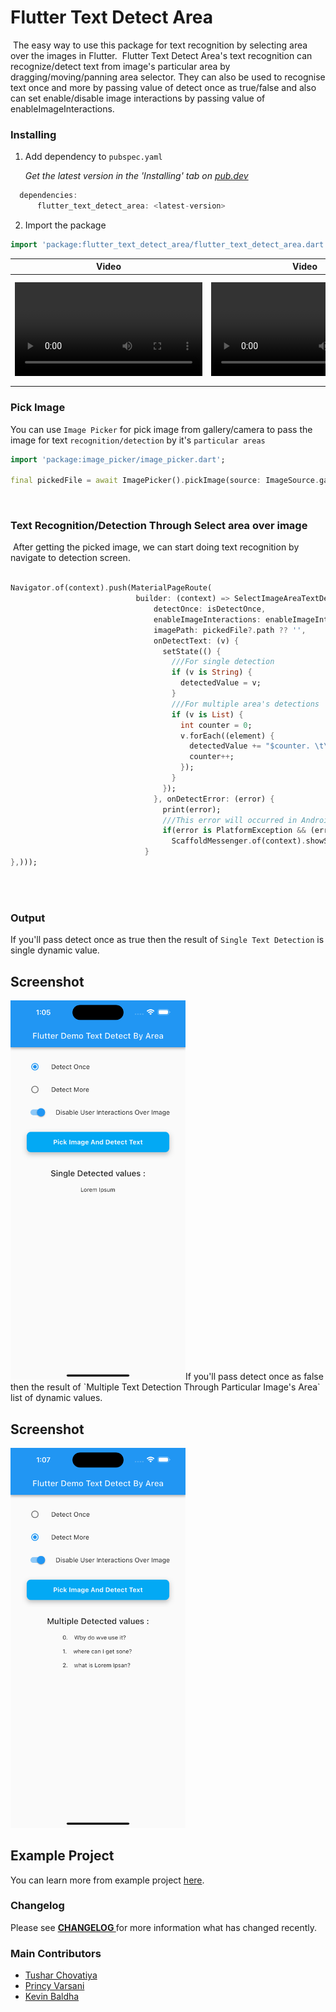 # Flutter Text Detect Area
​
The easy way to use this package for text recognition by selecting area over the images in Flutter.
​
Flutter Text Detect Area's text recognition can recognize/detect text from image's particular area by dragging/moving/panning area selector. They can also be used to recognise text once and more by passing value of detect once as true/false and also can set enable/disable image interactions by passing value of enableImageInteractions.
​
### Installing

1.  Add dependency to `pubspec.yaml`

    *Get the latest version in the 'Installing' tab on [pub.dev](https://pub.dev/packages/flutter_text_detect_area)*

```dart
  dependencies:
      flutter_text_detect_area: <latest-version>
```

2.  Import the package
```dart
import 'package:flutter_text_detect_area/flutter_text_detect_area.dart';
```

Video | Video | Screenshot
----- | ----- | ----------
​![](https://github.com/techvootsolutions/flutter_text_detect_area/blob/tvPrincy/images/AndroidExampleAppPreview.mp4) | ![](https://github.com/techvootsolutions/flutter_text_detect_area/blob/tvPrincy/images/IosExampleAppPreview.mp4) | ![](https://github.com/techvootsolutions/flutter_text_detect_area/blob/main/images/1.png)

### Pick Image
You can use <a src="https://pub.dev/packages/image_picker">`Image Picker`</a> for pick image from gallery/camera to pass the image for text `recognition/detection` by it's `particular areas`
​
```dart
import 'package:image_picker/image_picker.dart';
​
final pickedFile = await ImagePicker().pickImage(source: ImageSource.gallery);
```
​
### Text Recognition/Detection Through Select area over image
​
After getting the picked image, we can start doing text recognition by navigate to detection screen.
​
```dart
​
Navigator.of(context).push(MaterialPageRoute(
                            builder: (context) => SelectImageAreaTextDetect(
                                detectOnce: isDetectOnce,
                                enableImageInteractions: enableImageInteractions,
                                imagePath: pickedFile?.path ?? '',
                                onDetectText: (v) {
                                  setState(() {
                                    ///For single detection
                                    if (v is String) {
                                      detectedValue = v;
                                    }
                                    ///For multiple area's detections
                                    if (v is List) {
                                      int counter = 0;
                                      v.forEach((element) {
                                        detectedValue += "$counter. \t\t $element \n\n";
                                        counter++;
                                      });
                                    }
                                  });
                                }, onDetectError: (error) {
                                  print(error);
                                  ///This error will occurred in Android only while user will try to crop image at max zoom level then ml kit will throw max 32 height/width exception
                                  if(error is PlatformException && (error.message?.contains("InputImage width and height should be at least 32!") ?? false)) {
                                    ScaffoldMessenger.of(context).showSnackBar(const SnackBar(content: Text("Selected area should be able to crop image with at least 32 width and height.")));
                              }
},)));
​
```
​
### Output
If you'll pass detect once as true then the result of `Single Text Detection` is single dynamic value. 

Screenshot
-----------
<img src="https://github.com/techvootsolutions/flutter_text_detect_area/blob/main/images/3.png" alt="universe" width="280">
​
If you'll pass detect once as false then the result of `Multiple Text Detection Through Particular Image's Area` list of dynamic values.

Screenshot
-----------
<img src="https://github.com/techvootsolutions/flutter_text_detect_area/blob/main/images/6.png" alt="universe" width="280">

## Example Project
You can learn more from example project [here](https://github.com/techvootsolutions/flutter_text_detect_area/tree/main/example).

### Changelog
<p>Please see <a href="https://github.com/techvootsolutions/flutter_text_detect_area/blob/tvPrincy/CHANGELOG.md"><b>CHANGELOG </b></a>for more information what has changed recently.</p>

### Main Contributors
<ul>
  <li><a href="https://github.com/tvTushar">Tushar Chovatiya</a></li>
  <li><a href="https://github.com/tvPrincy">Princy Varsani</a></li>
  <li><a href="https://github.com/techkevin">Kevin Baldha</a></li>
</ul>
